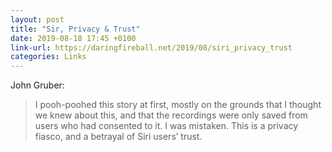 ```yaml
---
layout: post
title: "Sir, Privacy & Trust"
date: 2019-08-18 17:45 +0100
link-url: https://daringfireball.net/2019/08/siri_privacy_trust
categories: Links
---
```


John Gruber:

> I pooh-poohed this story at first, mostly on the grounds that I thought we knew about this, and that the recordings were only saved from users who had consented to it. I was mistaken. This is a privacy fiasco, and a betrayal of Siri users’ trust.
